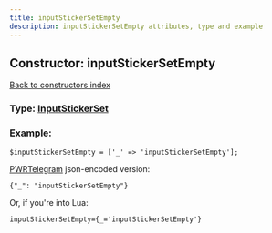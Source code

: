 ```yaml
---
title: inputStickerSetEmpty
description: inputStickerSetEmpty attributes, type and example
---
```

## Constructor: inputStickerSetEmpty  
[Back to constructors index](index.md)






### Type: [InputStickerSet](../types/InputStickerSet.md)


### Example:

```
$inputStickerSetEmpty = ['_' => 'inputStickerSetEmpty'];
```  

[PWRTelegram](https://pwrtelegram.xyz) json-encoded version:

```
{"_": "inputStickerSetEmpty"}
```


Or, if you're into Lua:  


```
inputStickerSetEmpty={_='inputStickerSetEmpty'}

```


